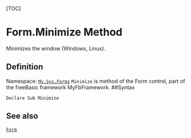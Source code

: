 [TOC]
# Form.Minimize Method
Minimizes the window (Windows, Linux).
## Definition
Namespace: [`My.Sys.Forms`](My.Sys.Forms.md)
`Minimize` is method of the Form control, part of the freeBasic framework MyFbFramework.
##Syntax
```freeBasic
Declare Sub Minimize
```

## See also
[`Form`](Form.md)
